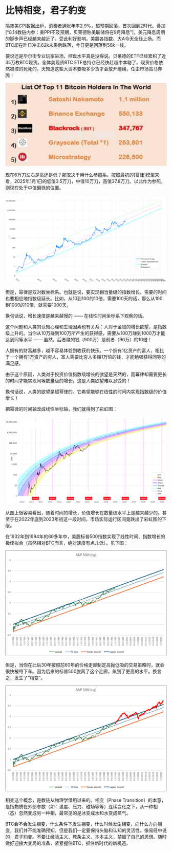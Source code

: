 # 比特相变，君子豹变

隔夜美CPI数据出炉，消费者通胀年率2.9%，超预期回落，首次回到2时代。叠加[“8.14教链内参：美PPI不及预期，贝莱德称美联储将在9月降息”]，美元降息周期的脚步声已经越来越近了。受此利好影响，美股各指数、大A今天全线上扬。而BTC却在昨日冲击62k未果后跌落，今日更是回落到58k一线。

要说还是华尔街专业玩家进场，控盘水平真是没得说。贝莱德的ETF已经累积了近35万枚BTC现货。全体美现货BTC ETF总持仓已经快赶超中本聪了。现货价格依然被控的死死的。天知道这些大资本要吸多少货才会放开缰绳，任由市场策马奔腾！

![](2024-08-15-A01.png)

现在6万刀左右是高还是低？那取决于用什么参照系。按照最初的[幂律]模型来看，2025年1月1日的低值3.5万刀，中值10万刀，高值37.8万刀。以此作为参照，则现在处于中值偏低的位置。

![](2024-08-15-A02.png)

但是，幂律是双对数坐标系。也就是说，要实现相当量级的指数增长，需要的时间也要相应地指数级延长。比如，从10到100的10倍，需要100天的话，那么从100到1000的10倍，就需要1000天。

换句话说，增长速度是越来越慢的 —— 在线性时间坐标系下观察的话。

这个问题和人类的认知心理和生理因素也有关系：人对于金钱的增长欲望，是指数级上升的。当你从10万赚到100万所产生的获得感，需要从100万赚到1000万才能达到同等水平 —— 虽然，后者赚的钱（900万）是前者（90万）的10倍！

人拥有的财富越多，越不容易体验到收获的快乐。一个拥有1亿资产的富人，相比于一个拥有1万资产的穷人，富人需要比穷人多赚1万倍的钱，才能勉强获得同等的满足感。

由于这个原因，人类对于投资价值指数级增长的欲望是天然的，而幂律却需要更长的时间才能实现同等数量级的增长，这是人类欲望难以忍受的！

换句话说，人类的欲望是超幂律的。它希望能够在线性的时间内实现指数级的价值增长！

把幂律的时间轴改成线性坐标轴，我们就得到了彩虹图：

![](2024-08-15-A03.png)

从图上很容易看出，随着时间的增长，价值增长在数量级水平上是越来越少的。甚至于在2022年底到2023年初这一段时间，市场实际运行区间竟跌出了彩虹图的下限。

在1932年到1994年的60多年中，美股标普500指数实现了线性时间、指数增长的极佳拟合（虽然相对BTC而言，绝对速度有点儿低）。见下图：

![](2024-08-15-A04.png)

但是，当你在此后30年按照前60年的价格走廊制定高抛低吸的交易策略时，就会很快被甩下车。因为后来的标普500脱离了这个走廊，飙到了更高的水平。换言之，发生了“相变”。

![](2024-08-15-A05.png)

相变这个概念，是教链从物理学借用过来的。相变（Phase Transition）的本意，是指物质在外部参数（如：温度、压力、磁场等等）连续变化之下，从一种相（态）忽然变成另一种相，最常见的是冰变成水和水变成蒸气。

BTC会不会发生相变，什么条件下发生相变，什么时候发生相变，向什么方向相变，我们并不能准确预知。但是我们一定要保持头脑和认知的灵活性。像易经中说的，君子豹变。不要让经验主义、教条主义、本本主义，禁锢了自己的思想。随时做好迎接大变局的准备，紧紧握住BTC，抓住新时代的新机遇。

